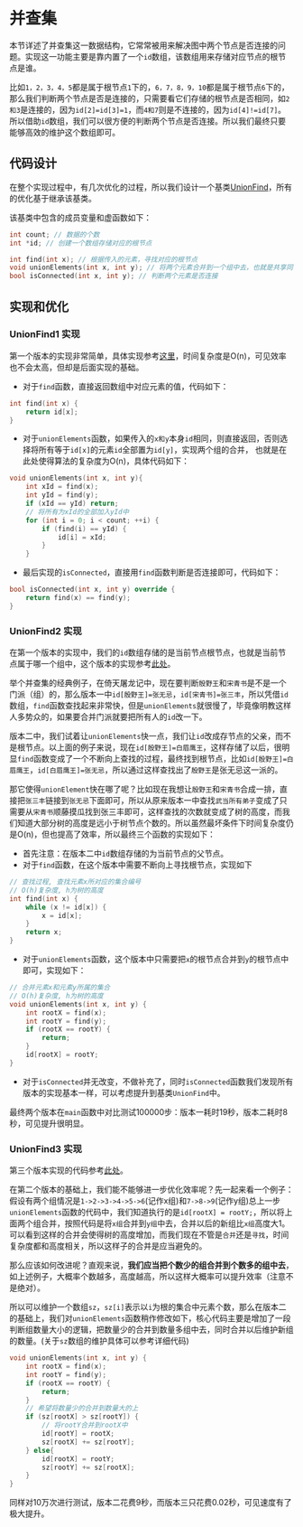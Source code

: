 # 并查集
本节详述了并查集这一数据结构，它常常被用来解决图中两个节点是否连接的问题。实现这一功能主要是靠内置了一个`id`数组，该数组用来存储对应节点的根节点是谁。

比如`1，2，3，4，5`都是属于根节点`1`下的，`6，7，8，9，10`都是属于根节点`6`下的，那么我们判断两个节点是否是连接的，只需要看它们存储的根节点是否相同，如`2和3`是连接的，因为`id[2]=id[3]=1`，而`4和7`则是不连接的，因为`id[4]!=id[7]`。所以借助`id`数组，我们可以很方便的判断两个节点是否连接。所以我们最终只要能够高效的维护这个数组即可。

## 代码设计
在整个实现过程中，有几次优化的过程，所以我们设计一个基类[UnionFind](https://github.com/jawhiow/algorithm-cpp/blob/master/UnionFind/UnionFind.h)，所有的优化基于继承该基类。

该基类中包含的成员变量和虚函数如下：

```cpp
int count; // 数据的个数 
int *id; // 创建一个数组存储对应的根节点

int find(int x); // 根据传入的元素，寻找对应的根节点
void unionElements(int x, int y); // 将两个元素合并到一个组中去，也就是共享同一个根节点，使得二者连接，需要注意合并是两个组之间的合并，而不只是两个元素之间的合并
bool isConnected(int x, int y); // 判断两个元素是否连接
```

## 实现和优化
### UnionFind1 实现
第一个版本的实现非常简单，具体实现参考[这里](https://github.com/jawhiow/algorithm-cpp/blob/master/UnionFind/UnionFind1.h)，时间复杂度是O(n)，可见效率也不会太高，但却是后面实现的基础。
- 对于`find`函数，直接返回数组中对应元素的值，代码如下：

```cpp
int find(int x) {
    return id[x];
}
```
- 对于`unionElements`函数，如果传入的`x和y`本身`id`相同，则直接返回，否则选择将所有等于`id[x]`的元素`id`全部置为`id[y]`，实现两个组的合并， 也就是在此处使得算法的复杂度为O(n)，具体代码如下：

```cpp
void unionElements(int x, int y){
    int xId = find(x);
    int yId = find(y);
    if (xId == yId) return;
    // 将所有为xId的全部加入yId中
    for (int i = 0; i < count; ++i) {
        if (find(i) == yId) {
            id[i] = xId;
        }
    }
```

- 最后实现的`isConnected`，直接用`find`函数判断是否连接即可，代码如下：

```cpp
bool isConnected(int x, int y) override {
	return find(x) == find(y);
}
```

### UnionFind2 实现
在第一个版本的实现中，我们的`id`数组存储的是当前节点根节点，也就是当前节点属于哪一个组中，这个版本的实现参考[此处](https://github.com/jawhiow/algorithm-cpp/blob/master/UnionFind/UnionFind2.h)。

举个并查集的经典例子，在倚天屠龙记中，现在要判断`殷野王`和`宋青书`是不是一个门派（组）的，那么版本一中`id[殷野王]=张无忌`，`id[宋青书]=张三丰`，所以凭借`id`数组，`find`函数查找起来非常快，但是`unionElements`就很慢了，毕竟像明教这样人多势众的，如果要合并门派就要把所有人的`id`改一下。

版本二中，我们试着让`unionElements`快一点，我们让`id`改成存节点的父亲，而不是根节点。以上面的例子来说，现在`id[殷野王]=白眉鹰王`，这样存储了以后，很明显`find`函数变成了一个不断向上查找的过程，最终找到根节点，比如`id[殷野王]=白眉鹰王`，`id[白眉鹰王]=张无忌`，所以通过这样查找出了`殷野王`是张无忌这一派的。

那它使得`unionElement`快在哪了呢？比如现在我想让`殷野王`和`宋青书`合成一排，直接把`张三丰`链接到`张无忌`下面即可，所以从原来版本一中查找`武当所有弟子`变成了只需要从`宋青书`顺藤摸瓜找到张三丰即可，这样查找的次数就变成了树的高度，而我们知道大部分树的高度是远小于树节点个数的。所以虽然最坏条件下时间复杂度仍是O(n)，但也提高了效率，所以最终三个函数的实现如下：

- 首先注意：在版本二中`id`数组存储的为当前节点的父节点。
- 对于`find`函数，在这个版本中需要不断向上寻找根节点，实现如下

```cpp
// 查找过程, 查找元素x所对应的集合编号
// O(h)复杂度, h为树的高度
int find(int x) {
    while (x != id[x]) {
        x = id[x];
    }
    return x;
}
```
- 对于`unionElements`函数，这个版本中只需要把`x`的根节点合并到`y`的根节点中即可，实现如下：

```cpp
// 合并元素x和元素y所属的集合
// O(h)复杂度, h为树的高度
void unionElements(int x, int y) {
    int rootX = find(x);
    int rootY = find(y);
    if (rootX == rootY) {
        return;
    }
    id[rootX] = rootY;
}
```
- 对于`isConnected`并无改变，不做补充了，同时`isConnected`函数我们发现所有版本的实现基本一样，可以考虑提升到基类`UnionFind`中。

最终两个版本在`main`函数中对比测试100000步：版本一耗时19秒，版本二耗时8秒，可见提升很明显。

### UnionFind3 实现
第三个版本实现的代码参考[此处](https://github.com/jawhiow/algorithm-cpp/blob/master/UnionFind/UnionFind3.h)。

在第二个版本的基础上，我们能不能够进一步优化效率呢？先一起来看一个例子：
假设有两个组情况是`1->2->3->4->5->6`(记作x组)和`7->8->9`(记作y组)总上一步`unionElements`函数的代码中，我们知道执行的是`id[rootX] = rootY;`，所以将上面两个组合并，按照代码是将`x组`合并到`y组`中去，合并以后的新组比`x组`高度大1。可以看到这样的合并会使得树的高度增加，而我们现在不管是`合并`还是`寻找`，时间复杂度都和高度相关，所以这样子的合并是应当避免的。

那么应该如何改进呢？直观来说，**我们应当把个数少的组合并到个数多的组中去**，如上述例子，大概率个数越多，高度越高，所以这样大概率可以提升效率（注意不是绝对）。

所以可以维护一个数组`sz`，`sz[i]`表示以`i`为根的集合中元素个数，那么在版本二的基础上，我们对`unionElements`函数稍作修改如下，核心代码主要是增加了一段判断组数量大小的逻辑，把数量少的合并到数量多组中去，同时合并以后维护新组的数量。(关于`sz`数组的维护具体可以参考详细代码)

```cpp
void unionElements(int x, int y) {
    int rootX = find(x);
    int rootY = find(y);
    if (rootX == rootY) {
        return;
    }
    // 希望将数量少的合并到数量大的上
    if (sz[rootX] > sz[rootY]) {
        // 将rootY合并到rootX中
        id[rootY] = rootX;
        sz[rootX] += sz[rootY];
    } else{
        id[rootX] = rootY;
        sz[rootY] += sz[rootX];
    }
}
```

同样对10万次进行测试，版本二花费9秒，而版本三只花费0.02秒，可见速度有了极大提升。


